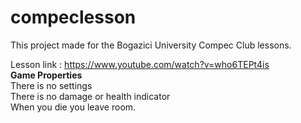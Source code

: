 # compeclesson
This project made for the Bogazici University Compec Club lessons. 

Lesson link : https://www.youtube.com/watch?v=who6TEPt4is
<br/>
<b>Game Properties</b>
<br/>
There is no settings
<br/>
There is no damage or health indicator
<br/>
When you die you leave room. 
<br/>
